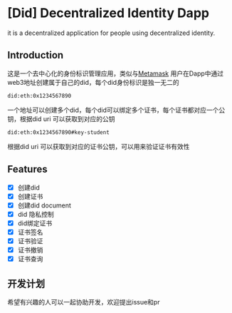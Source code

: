 # [Did] Decentralized Identity Dapp 
it is a decentralized application for people using decentralized identity. 

## Introduction
这是一个去中心化的身份标识管理应用，类似与[Metamask](https://docs.metamask.io/)
用户在Dapp中通过web3地址创建属于自己的did，每个did身份标识是独一无二的
```example
did:eth:0x1234567890
```
一个地址可以创建多个did，每个did可以绑定多个证书，每个证书都对应一个公钥，根据did uri 可以获取到对应的公钥
```example
did:eth:0x1234567890#key-student
```
根据did uri 可以获取到对应的证书公钥，可以用来验证证书有效性


## Features
- [x] 创建did
- [x] 创建证书
- [x] 创建did document
- [x] did 隐私控制
- [x] did绑定证书
- [x] 证书签名
- [x] 证书验证
- [x] 证书撤销
- [x] 证书查询

## 开发计划

希望有兴趣的人可以一起协助开发，欢迎提出issue和pr




